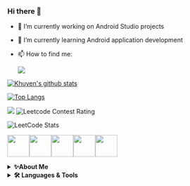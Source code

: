 ### Hi there 👋



- 🔭 I’m currently working on Android Studio projects
- 🌱 I’m currently learning Android application development
- 📫 How to find me:

  [![](https://img.shields.io/badge/linkedin-%230077B5.svg?style=for-the-badge&logo=linkedin)](https://www.linkedin.com/in/deshapriya-khatua/)
 


[![Khuyen's github stats](https://github-readme-stats.vercel.app/api?username=deshapriyakhatua&count_private=true&show_icons=true&theme=radical&hide_rank=false)](https://github.com/anuraghazra/github-readme-stats)


[![Top Langs](https://github-readme-stats.vercel.app/api/top-langs/?username=deshapriyakhatua)](https://github.com/anuraghazra/github-readme-stats)


<img src="https://github-readme-streak-stats.herokuapp.com/?user=deshapriyakhatua"/>

<img  src="https://cp-logo.vercel.app/leetcode/deshapriyakhatua"  alt="Leetcode Contest Rating" />

![LeetCode Stats](https://leetcode.card.workers.dev/deshapriyakhatua?theme=dark&font=baloo&extension=null)

<img height=50 src="https://cdn.jsdelivr.net/gh/devicons/devicon/icons/java/java-original.svg"/><img height=50 src="https://cdn.jsdelivr.net/gh/devicons/devicon/icons/html5/html5-original.svg" /><img height=50 src="https://cdn.jsdelivr.net/gh/devicons/devicon/icons/css3/css3-original.svg" /><img height=50 src="https://cdn.jsdelivr.net/gh/devicons/devicon/icons/git/git-plain.svg"/><img height=50 src="https://cdn.jsdelivr.net/gh/devicons/devicon/icons/github/github-original.svg"/>



<details>
    <summary><b>✨About Me</b></summary><br/>
    Sample text
</details>
<details>
    <summary><b>🛠️ Languages & Tools</b></summary><br/>
       Java     JavaScript  
       
</details>
